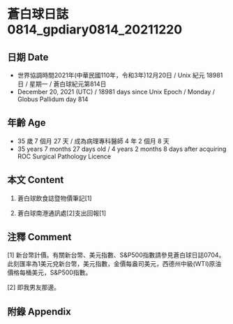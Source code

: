 [_metadata_:encoding]: - "utf-8"
[_metadata_:language]: - "zh-Hant-TW"
[_metadata_:fileformat]: - "markdown"
[_metadata_:MIME_type]: - "text/plain"
[_metadata_:markdown_version]: - "commonmark version 0.30"
[_metadata_:markdown_spec]: - "https://spec.commonmark.org/0.30/"

# 蒼白球日誌0814_gpdiary0814_20211220 #

## 日期 Date ##

* 世界協調時間2021年(中華民國110年，令和3年)12月20日 / Unix 紀元 18981 日 / 星期一 / 蒼白球紀元第814日
* December 20, 2021 (UTC) / 18981 days since Unix Epoch / Monday / Globus Pallidum day 814

## 年齡 Age ##

* 35 歲 7 個月 27 天 / 成為病理專科醫師 4 年 2 個月 8 天
* 35 years 7 months 27 days old / 4 years 2 months 8 days after acquiring ROC Surgical Pathology Licence

## 本文 Content ##

1. 蒼白球飲食誌暨物價筆記[1]

    
2. 蒼白球南港通訊處[2]支出回報[1]

    

## 注釋 Comment ##

[1] 新台幣計價。有關新台幣、美元指數、S&P500指數請參見蒼白球日誌0704。此刻匯率為1美元兌新台幣，美元指數，金價每盎司美元，西德州中級(WTI)原油價格每桶美元，S&P500指數。


[2] 即我男友那邊。



## 附錄 Appendix ##

